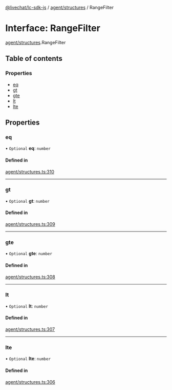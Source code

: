 [@livechat/lc-sdk-js](../README.md) / [agent/structures](../modules/agent_structures.md) / RangeFilter

# Interface: RangeFilter

[agent/structures](../modules/agent_structures.md).RangeFilter

## Table of contents

### Properties

- [eq](agent_structures.RangeFilter.md#eq)
- [gt](agent_structures.RangeFilter.md#gt)
- [gte](agent_structures.RangeFilter.md#gte)
- [lt](agent_structures.RangeFilter.md#lt)
- [lte](agent_structures.RangeFilter.md#lte)

## Properties

### eq

• `Optional` **eq**: `number`

#### Defined in

[agent/structures.ts:310](https://github.com/livechat/lc-sdk-js/blob/4da1eb6/src/agent/structures.ts#L310)

___

### gt

• `Optional` **gt**: `number`

#### Defined in

[agent/structures.ts:309](https://github.com/livechat/lc-sdk-js/blob/4da1eb6/src/agent/structures.ts#L309)

___

### gte

• `Optional` **gte**: `number`

#### Defined in

[agent/structures.ts:308](https://github.com/livechat/lc-sdk-js/blob/4da1eb6/src/agent/structures.ts#L308)

___

### lt

• `Optional` **lt**: `number`

#### Defined in

[agent/structures.ts:307](https://github.com/livechat/lc-sdk-js/blob/4da1eb6/src/agent/structures.ts#L307)

___

### lte

• `Optional` **lte**: `number`

#### Defined in

[agent/structures.ts:306](https://github.com/livechat/lc-sdk-js/blob/4da1eb6/src/agent/structures.ts#L306)
